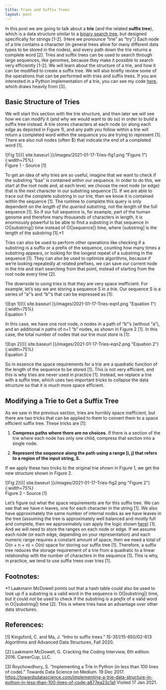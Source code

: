 ```yaml
---
title: Tries and Suffix Trees
layout: post
---
```


In this post we are going to talk about a **trie** (and the related **suffix tree**), which is a data structure similar to a [binary search tree](https://sassafras13.github.io/BinaryTrees/), but designed specifically for strings [1-2]. (Here we pronounce “trie” as “try”.) Each node of a trie contains a character (in general trees allow for many different data types to be stored in the nodes), and every path down the trie returns a complete word [2]. Tries and suffix trees can be used to search through large sequences, like genomes, because they make it possible to search very efficiently [1-2]. We will learn about the structure of a trie, and how it can be modified to create a suffix tree. We will also briefly review some of the operations that can be performed with tries and suffix trees. If you are interested in a Python implementation of a trie, you can see my code [here](https://github.com/sassafras13/coding-interview/tree/main/tries), which draws heavily from [3]. 

## Basic Structure of Tries 

We will start this section with the trie structure, and then later we will see how we can modify it (and why we would want to do so) in order to build a suffix tree instead. A trie stores characters at each node (or along each edge as depicted in Figure 1), and any path you follow within a trie will return a completed word within the sequence you are trying to represent [1]. There are also null nodes (often $) that indicate the end of a completed word [1]. 

![Fig 1]({{ site.baseurl }}/images/2021-01-17-Tries-fig1.png "Figure 1"){:width=75%}       
Figure 1 - Source [1]     

To get an idea of why tries are so useful, imagine that we want to check if the substring “baa” is contained within our sequence. In order to do this, we start at the root node and, at each level, we choose the next node (or edge) that is the next character in our substring sequence [1]. If we are able to trace out the complete substring in our trie, then we know it is contained within the sequence [1]. The runtime to complete this query is only dependent on the _length of the queried substring_, not the length of the full sequence [1]. So if our full sequence is, for example, part of the human genome and therefore many thousands of characters in length, it is enormously powerful to be able to find a substring in that sequence in O(|substring|) time instead of O(|sequence|) time, where |substring| is the length of the substring [1].*1 

Tries can also be used to perform other operations like checking if a substring is a suffix or a prefix of the sequence, counting how many times a substring appears, or looking for the longest repeat of a substring in the sequence [1]. They can also be used to optimize algorithms, because if we’re looking repeatedly at related prefixes, we can save our current node in the trie and start searching from that point, instead of starting from the root node every time [2]. 

The downside to using tries is that they are very space inefficient. For example, let’s say we are storing a sequence S in a trie. Our sequence S is a series of “a”’s and “b”’s that can be expressed as [1]: 

![Eqn 1]({{ site.baseurl }}/images/2021-01-17-Tries-eqn1.png "Equation 1"){:width=75%}     
Equation 1     

In this case, we have one root node, _n_ nodes in a path of “b”’s (without “a”), and an additional _n_ paths of n+1 “b” nodes, as shown in Figure 2 [1]. In this case, the total number of nodes that our trie must store is [1]: 

![Eqn 2]({{ site.baseurl }}/images/2021-01-17-Tries-eqn2.png "Equation 2"){:width=75%}     
Equation 2    

So in essence the space requirements for a trie are a quadratic function of the length of the sequence to be stored [1]. This is not very efficient, and this is why tries are never used in practice [1]. Instead, we replace a trie with a suffix tree, which uses two important tricks to collapse the data structure so that it is much more space efficient. 

## Modifying a Trie to Get a Suffix Tree

As we saw in the previous section, tries are horribly space inefficient, but there are two tricks that can be applied to them to convert them to a space efficient suffix tree. These tricks are [1]: 

1. **Compress paths where there are no choices.** If there is a section of the trie where each node has only one child, compress that section into a single node.     

2. **Represent the sequence along the path using a range [i, j] that refers to a region of the input string, S.**    

If we apply these two tricks to the original trie shown in Figure 1, we get the new structure shown in Figure 2. 

![Fig 2]({{ site.baseurl }}/images/2021-01-17-Tries-fig2.png "Figure 2"){:width=75%}       
Figure 2 - Source [1]     

Let’s figure out what the space requirements are for this suffix tree. We can see that we have _n_ leaves, one for each character in the string [1]. We also have approximately the same number of internal nodes as we have leaves in the tree (assuming the tree is approximately well balanced and mostly full and complete, then we approximately can apply the logic shown [here](https://courses.cs.vt.edu/~cs3114/Fall10/Notes/T03a.BinaryTreeTheorems.pdf)) [1]. And we will need to store the ranges on each node or edge. If we assume each node (or each edge, depending on your representation) and each numeric range requires a constant amount of space, then we need a total of O(n + n + n) = O(n) space for storing our suffix tree [1]. Therefore, a suffix tree reduces the storage requirement of a trie from a quadratic to a linear relationship with the number of characters in the sequence [1]. This is why, in practice, we tend to use suffix trees over tries [1]. 

## Footnotes:

*1 Laakmann McDowell points out that a hash table could also be used to look up if a substring is a valid word in the sequence in O(|substring|) time, but it could _not_ be used to check if the substring is a _prefix_ of a valid word in O(|substring|) time [2]. This is where tries have an advantage over other data structures. 

## References:

[1] Kingsford, C. and Ma, J. “Intro to suffix trees.” 15-351/15-650/02-613 Algorithms and Advanced Data Structures, Fall 2020.

[2] Laakmann McDowell, G. Cracking the Coding Interview, 6th edition. 2016. CareerCup, LLC.

[3] Roychowdhury, S. “Implementing a Trie in Python (in less than 100 lines of code).” Towards Data Science on Medium. 19 Dec 2017. <https://towardsdatascience.com/implementing-a-trie-data-structure-in-python-in-less-than-100-lines-of-code-a877ea23c1a1> Visited 17 Jan 2021. 
